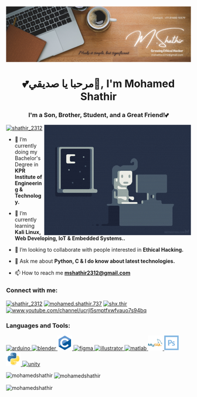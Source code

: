 ![MasterHead](https://github.com/MohamedShathir/MohamedShathir/blob/main/Banner.png)
<h1 align="center">💕مرحبا يا صديقي👋, I'm Mohamed Shathir</h1>
<h3 align="center">I'm a Son, Brother, Student, and a Great Friend!💕</h3>
<img align="right" alt="Coding" width="400" src="TypingGif.gif">



<p align="left"> <a href="https://twitter.com/shathir_2312" target="blank"><img src="https://img.shields.io/twitter/follow/shathir_2312?logo=twitter&style=for-the-badge" alt="shathir_2312" /></a> </p>

- 🔭 I’m currently doing my Bachelor's Degree in **KPR Institute of Engineering & Technology.**

- 🌱 I’m currently learning **Kali Linux, Web Developing, IoT & Embedded Systems..**

- 👯 I’m looking to collaborate with people interested in **Ethical Hacking.**

- 💬 Ask me about **Python, C & I do know about latest technologies.**

- 📫 How to reach me **mshathir2312@gmail.com**

<h3 align="left">Connect with me:</h3>
<p align="left">
<a href="https://twitter.com/shathir_2312" target="blank"><img align="center" src="https://raw.githubusercontent.com/rahuldkjain/github-profile-readme-generator/master/src/images/icons/Social/twitter.svg" alt="shathir_2312" height="30" width="40" /></a>
<a href="https://fb.com/mohamed.shathir.737" target="blank"><img align="center" src="https://raw.githubusercontent.com/rahuldkjain/github-profile-readme-generator/master/src/images/icons/Social/facebook.svg" alt="mohamed.shathir.737" height="30" width="40" /></a>
<a href="https://instagram.com/shx.thir" target="blank"><img align="center" src="https://raw.githubusercontent.com/rahuldkjain/github-profile-readme-generator/master/src/images/icons/Social/instagram.svg" alt="shx.thir" height="30" width="40" /></a>
<a href="https://www.youtube.com/channel/UCrjL5sMPTFxWFVAUo7S94BQ" target="blank"><img align="center" src="https://raw.githubusercontent.com/rahuldkjain/github-profile-readme-generator/master/src/images/icons/Social/youtube.svg" alt="www.youtube.com/channel/ucrjl5smptfxwfvauo7s94bq" height="30" width="40" /></a>
</p>

<h3 align="left">Languages and Tools:</h3>
<p align="left"> <a href="https://www.arduino.cc/" target="_blank" rel="noreferrer"> <img src="https://cdn.worldvectorlogo.com/logos/arduino-1.svg" alt="arduino" width="40" height="40"/> </a> <a href="https://www.blender.org/" target="_blank" rel="noreferrer"> <img src="https://download.blender.org/branding/community/blender_community_badge_white.svg" alt="blender" width="40" height="40"/> </a> <a href="https://www.cprogramming.com/" target="_blank" rel="noreferrer"> <img src="https://raw.githubusercontent.com/devicons/devicon/master/icons/c/c-original.svg" alt="c" width="40" height="40"/> </a> <a href="https://www.figma.com/" target="_blank" rel="noreferrer"> <img src="https://www.vectorlogo.zone/logos/figma/figma-icon.svg" alt="figma" width="40" height="40"/> </a> <a href="https://www.adobe.com/in/products/illustrator.html" target="_blank" rel="noreferrer"> <img src="https://www.vectorlogo.zone/logos/adobe_illustrator/adobe_illustrator-icon.svg" alt="illustrator" width="40" height="40"/> </a> <a href="https://www.mathworks.com/" target="_blank" rel="noreferrer"> <img src="https://upload.wikimedia.org/wikipedia/commons/2/21/Matlab_Logo.png" alt="matlab" width="40" height="40"/> </a> <a href="https://www.mysql.com/" target="_blank" rel="noreferrer"> <img src="https://raw.githubusercontent.com/devicons/devicon/master/icons/mysql/mysql-original-wordmark.svg" alt="mysql" width="40" height="40"/> </a> <a href="https://www.photoshop.com/en" target="_blank" rel="noreferrer"> <img src="https://raw.githubusercontent.com/devicons/devicon/master/icons/photoshop/photoshop-line.svg" alt="photoshop" width="40" height="40"/> </a> <a href="https://www.python.org" target="_blank" rel="noreferrer"> <img src="https://raw.githubusercontent.com/devicons/devicon/master/icons/python/python-original.svg" alt="python" width="40" height="40"/> </a> <a href="https://unity.com/" target="_blank" rel="noreferrer"> <img src="https://www.vectorlogo.zone/logos/unity3d/unity3d-icon.svg" alt="unity" width="40" height="40"/> </a> </p>

<p><img align="left" src="https://github-readme-stats.vercel.app/api/top-langs?username=mohamedshathir&show_icons=true&locale=en&layout=compact" alt="mohamedshathir" /></p>

<p>&nbsp;<img align="center" src="https://github-readme-stats.vercel.app/api?username=mohamedshathir&show_icons=true&locale=en" alt="mohamedshathir" /></p>

<p><img align="center" src="https://github-readme-streak-stats.herokuapp.com/?user=mohamedshathir&" alt="mohamedshathir" /></p>
